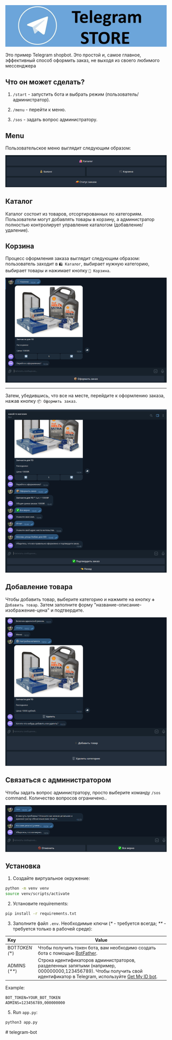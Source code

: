 <p align="center">
  <a href="https://t.me/example_store_bot"><img src="data/assets/logo.png" alt="ShopBot"></a>
</p>

Это пример Telegram shopbot. Это простой и, самое главное, эффективный способ оформить заказ, не выходя из своего любимого мессенджера

## Что он может сделать?

1. `/start` - запустить бота и выбрать режим (пользователь/администратор).

2. `/menu` - перейти к меню.

3. `/sos` - задать вопрос администратору.

## Menu

Пользовательское меню выглядит следующим образом:

<img alt="User Menu" src="data/assets/4.png"/>

## Каталог

Каталог состоит из товаров, отсортированных по категориям. Пользователи могут добавлять товары в корзину, а администратор полностью контролирует управление каталогом (добавление/удаление).

## Корзина

Процесс оформления заказа выглядит следующим образом: пользователь заходит в `🛍️ Каталог`, выбирает нужную категорию, выбирает товары и нажимает кнопку `🛒 Корзина`.

<img alt="cart" src="data/assets/5.png"/>

---

Затем, убедившись, что все на месте, перейдите к оформлению заказа, нажав кнопку `📦 Оформить заказ`.

<img alt="checkout" src="data/assets/6.png"/>

## Добавление товара

Чтобы добавить товар, выберите категорию и нажмите на кнопку `➕ Добавить товар`. Затем заполните форму "название-описание-изображение-цена" и подтвердите.

<img alt="add_product" src="data/assets/1.png"/>

## Связаться с администратором

Чтобы задать вопрос администратору, просто выберите команду `/sos` command. Количество вопросов ограничено..

<img alt="sos" src="data/assets/7.png"/>

## Установка

1. Создайте виртуальное окружение:


```bash
python -m venv venv
source venv/scripts/activate
```

2. Установите requirements:

```bash
pip install -r requirements.txt
```

3. Заполните файл `.env`. Необходимые ключи (_\*_ - требуется всегда; _\*\*_ - требуется только в рабочей среде):

| Key              | Value                                                                                                                                                                                              |
|:-----------------|----------------------------------------------------------------------------------------------------------------------------------------------------------------------------------------------------|
| BOT*TOKEN (*\*\) | Чтобы получить токен бота, вам необходимо создать бота с помощью [BotFather](https://t.me/BotFather/).                                                                                             |
| ADMINS  (_\*\*_) | Строка идентификаторов администраторов, разделенных запятыми (например, 000000000,123456789). Чтобы получить свой идентификатор в Telegram, используйте [Get My ID bot](https://t.me/getmyid_bot). |

Example:

```properties
BOT_TOKEN=YOUR_BOT_TOKEN
ADMINS=123456789,000000000
```

5. Run `app.py`:

```bash
python3 app.py
```
#   t e l e g r a m - b o t 
 
 
